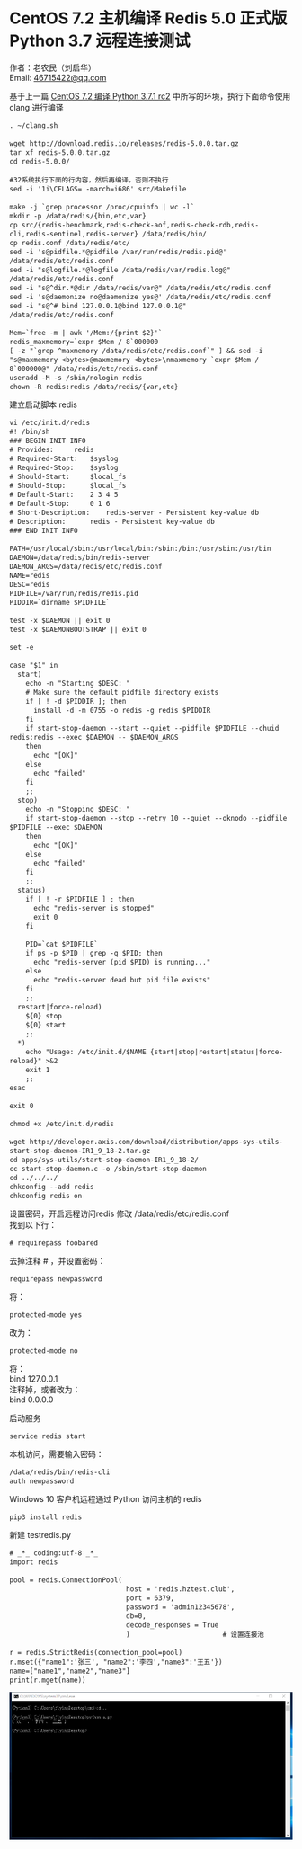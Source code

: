 # CentOS 7.2 主机编译 Redis 5.0 正式版 Python 3.7 远程连接测试
作者：老农民（刘启华）  
Email: 46715422@qq.com
  
基于上一篇 [CentOS 7.2 编译 Python 3.7.1 rc2](20181018_01.md) 中所写的环境，执行下面命令使用 clang 进行编译  
    
    . ~/clang.sh
    
    wget http://download.redis.io/releases/redis-5.0.0.tar.gz
    tar xf redis-5.0.0.tar.gz
    cd redis-5.0.0/
    
    #32系统执行下面的行内容，然后再编译，否则不执行
    sed -i '1i\CFLAGS= -march=i686' src/Makefile
    
    make -j `grep processor /proc/cpuinfo | wc -l`
    mkdir -p /data/redis/{bin,etc,var}
    cp src/{redis-benchmark,redis-check-aof,redis-check-rdb,redis-cli,redis-sentinel,redis-server} /data/redis/bin/
    cp redis.conf /data/redis/etc/
    sed -i 's@pidfile.*@pidfile /var/run/redis/redis.pid@' /data/redis/etc/redis.conf
    sed -i "s@logfile.*@logfile /data/redis/var/redis.log@" /data/redis/etc/redis.conf
    sed -i "s@^dir.*@dir /data/redis/var@" /data/redis/etc/redis.conf
    sed -i 's@daemonize no@daemonize yes@' /data/redis/etc/redis.conf
    sed -i "s@^# bind 127.0.0.1@bind 127.0.0.1@" /data/redis/etc/redis.conf
    
    Mem=`free -m | awk '/Mem:/{print $2}'`
    redis_maxmemory=`expr $Mem / 8`000000
    [ -z "`grep ^maxmemory /data/redis/etc/redis.conf`" ] && sed -i "s@maxmemory <bytes>@maxmemory <bytes>\nmaxmemory `expr $Mem / 8`000000@" /data/redis/etc/redis.conf
    useradd -M -s /sbin/nologin redis
    chown -R redis:redis /data/redis/{var,etc}
    
  
建立启动脚本 redis  
    
    vi /etc/init.d/redis
    #! /bin/sh
    ### BEGIN INIT INFO
    # Provides:     redis
    # Required-Start:   $syslog
    # Required-Stop:    $syslog
    # Should-Start:     $local_fs
    # Should-Stop:      $local_fs
    # Default-Start:    2 3 4 5
    # Default-Stop:     0 1 6
    # Short-Description:    redis-server - Persistent key-value db
    # Description:      redis - Persistent key-value db
    ### END INIT INFO
    
    PATH=/usr/local/sbin:/usr/local/bin:/sbin:/bin:/usr/sbin:/usr/bin
    DAEMON=/data/redis/bin/redis-server
    DAEMON_ARGS=/data/redis/etc/redis.conf
    NAME=redis
    DESC=redis
    PIDFILE=/var/run/redis/redis.pid
    PIDDIR=`dirname $PIDFILE`
    
    test -x $DAEMON || exit 0
    test -x $DAEMONBOOTSTRAP || exit 0
    
    set -e
    
    case "$1" in
      start)
        echo -n "Starting $DESC: "
        # Make sure the default pidfile directory exists
        if [ ! -d $PIDDIR ]; then
          install -d -m 0755 -o redis -g redis $PIDDIR
        fi
        if start-stop-daemon --start --quiet --pidfile $PIDFILE --chuid redis:redis --exec $DAEMON -- $DAEMON_ARGS
        then
          echo "[OK]"
        else
          echo "failed"
        fi
        ;;
      stop)
        echo -n "Stopping $DESC: "
        if start-stop-daemon --stop --retry 10 --quiet --oknodo --pidfile $PIDFILE --exec $DAEMON
        then
          echo "[OK]"
        else
          echo "failed"
        fi
        ;;
      status)
        if [ ! -r $PIDFILE ] ; then
          echo "redis-server is stopped"
          exit 0
        fi
    
        PID=`cat $PIDFILE`
        if ps -p $PID | grep -q $PID; then
          echo "redis-server (pid $PID) is running..."
        else
          echo "redis-server dead but pid file exists"
        fi
        ;;
      restart|force-reload)
        ${0} stop
        ${0} start
        ;;
      *)
        echo "Usage: /etc/init.d/$NAME {start|stop|restart|status|force-reload}" >&2
        exit 1
        ;;
    esac
    
    exit 0
    
    chmod +x /etc/init.d/redis
    
    wget http://developer.axis.com/download/distribution/apps-sys-utils-start-stop-daemon-IR1_9_18-2.tar.gz
    cd apps/sys-utils/start-stop-daemon-IR1_9_18-2/
    cc start-stop-daemon.c -o /sbin/start-stop-daemon
    cd ../../../
    chkconfig --add redis
    chkconfig redis on
    
  
设置密码，开启远程访问redis
修改 /data/redis/etc/redis.conf  
找到以下行： 
     
    # requirepass foobared  
    
去掉注释 # ，并设置密码：  
    
    requirepass newpassword  
    
将：
    
    protected-mode yes  
    
改为：
    
    protected-mode no  
    
将：  
bind 127.0.0.1  
注释掉，或者改为：  
bind 0.0.0.0  
  
启动服务  
    
    service redis start
    
本机访问，需要输入密码：  
    
    /data/redis/bin/redis-cli
    auth newpassword
    
  
Windows 10 客户机远程通过 Python 访问主机的 redis  
    
    pip3 install redis
    
新建 testredis.py  
    
    # _*_ coding:utf-8 _*_
    import redis
    
    pool = redis.ConnectionPool( 
                                 host = 'redis.hztest.club', 
                                 port = 6379, 
			    				 password = 'admin12345678', 
				    			 db=0,
					    		 decode_responses = True 
						    	 )                       # 设置连接池
    								 
    r = redis.StrictRedis(connection_pool=pool)
    r.mset({"name1":'张三', "name2":'李四',"name3":'王五'})
    name=["name1","name2","name3"]
    print(r.mget(name))
    
![image](images/redis.png)